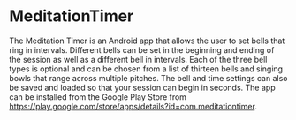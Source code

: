 # MeditationTimer
The Meditation Timer is an Android app that allows the user to set bells that ring in intervals. Different bells can be set in the beginning and ending of the session as well as a different bell in intervals. Each of the three bell types is optional and can be chosen from a list of thirteen bells and singing bowls that range across multiple pitches. The bell and time settings can also be saved and loaded so that your session can begin in seconds. The app can be installed from the Google Play Store from https://play.google.com/store/apps/details?id=com.meditationtimer.

